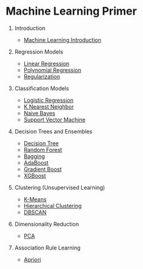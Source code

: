 # Machine Learning Primer

1. Introduction
    - [Machine Learning Introduction](Machine-Learning-Introduction.md)

2. Regression Models
    - [Linear Regression](Linear-Regression.md)
    - [Polynomial Regression](Polynomial-Regression.md)
    - [Regularization](Regularization.md)

3. Classification Models
    - [Logistic Regression](Logistic-Regression.md)
    - [K Nearest Neighbor](K-Nearest-Neighbor.md)
    - [Naive Bayes](Naive-Bayes.md)
    - [Support Vector Machine](Support-Vector-Machine.md)

4. Decision Trees and Ensembles
    - [Decision Tree](Decision-Tree.md)
    - [Random Forest](Random-Forest.md)
    - [Bagging](Bagging.md)
    - [AdaBoost](AdaBoost.md)
    - [Gradient Boost](Gradient-Boost.md)
    - [XGBoost](XGBoost.md)

5. Clustering (Unsupervised Learning)
    - [K-Means](K-Means.md)
    - [Hierarchical Clustering](Hierarchical-Clustering.md)
    - [DBSCAN](DBSCAN.md)

6. Dimensionality Reduction
    - [PCA](PCA.md)

7. Association Rule Learning
    - [Apriori](Apriori.md)